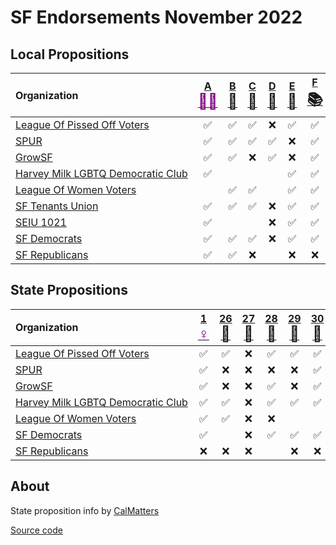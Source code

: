 # SF Endorsements November 2022

## Local Propositions

| Organization                                                                                                                   | [A <span style="color:purple;font-size:24px">🧓🏽</span>][sf] | [B <span style="font-size:24px">🧹</span>][sf] | [C <span style="font-size:24px">🏡</span>][sf] | [D <span style="font-size:24px">🏡</span>][sf] | [E <span style="font-size:24px">🏡</span>][sf] | [F <span style="font-size:24px">📚</span>][sf] | [G <span style="font-size:24px">🏫</span>][sf] | [H <span style="font-size:24px">🗳️</span>][sf] | [I <span style="font-size:24px">🚗</span>][sf] | [J <span style="font-size:24px">🚶</span>][sf] | [L <span style="font-size:24px">🚌</span>][sf] | [M <span style="font-size:24px">🏠</span>][sf] | [N <span style="font-size:24px">🌳</span>][sf] | [O <span style="font-size:24px">🏫</span>][sf] |
| :----------------------------------------------------------------------------------------------------------------------------- | :-: | :-: | :-: | :-: | :-: | :-: | :-: | :-: | :-: | :-: | :-: | :-: | :-: | :-: |
| <span style="white-space: nowrap;">[League Of Pissed Off Voters](https://www.theleaguesf.org/)<span>                           | ✅  | ✅  | ✅   | ❌  | ✅   | ✅  | ✅  | ✅   | ❌  |      | ✅  | ✅  | ✅  | ✅   |
| <span style="white-space: nowrap;">[SPUR](https://www.spur.org/voter-guide/2022-11)<span>                                      | ✅  | ✅  | ✅   | ✅  | ❌   | ✅  | ✅  | ✅   | ❌  | ✅   | ✅  | ❌  | ✅  | ❌   |
| <span style="white-space: nowrap;">[GrowSF](https://growsf.org/voter-guide/)<span>                                             | ✅  | ✅  | ❌   | ✅  | ❌   | ✅  | ✅  | ✅   | ❌  | ✅   | ✅  | ❌  | ✅  | ❌   |
| <span style="white-space: nowrap;">[Harvey Milk LGBTQ Democratic Club](https://www.milkclub.org/endorsements/)<span>           | ✅  |     |     |     | ✅   | ✅  | ✅  | ✅   | ❌  | ✅   | ✅  | ✅  | ✅  | ✅   |
| <span style="white-space: nowrap;">[League Of Women Voters](https://lwvsf.org/ballot-recommendations)<span>                    |     | ✅  | ✅   |     | ✅   | ✅  |    | ✅   | ❌  |      | ✅  |    | ✅   |     |
| <span style="white-space: nowrap;">[SF Tenants Union](https://sftu.org/endorsements/)<span>                                    | ✅  | ✅  | ✅   | ❌  | ✅   | ✅  | ✅  | ✅   |     |     | ✅  | ✅  |     | ✅   |
| <span style="white-space: nowrap;">[SEIU 1021](https://www.seiu1021.org/post/november-8-2022-endorsements)<span>               | ✅  |     |      | ❌  | ✅   | ✅  | ✅  | ✅   |     |     | ✅   | ✅  |  ✅ | ✅   |
| <span style="white-space: nowrap;">[SF Democrats](https://www.sfdemocrats.org/voting/endorsements/2022/8/13/general2022)<span> | ✅  | ✅  | ✅   | ❌  | ✅   | ✅  | ✅  | ✅   | ❌  |  ✅  | ✅  | ✅  | ✅  | ✅   |
| <span style="white-space: nowrap;">[SF Republicans](https://www.sfgop.org/nov22voterguide)<span>                               | ✅  | ✅  | ❌   |     | ❌   | ❌  | ❌  | ❌   | ✅  |  ❌  | ❌  | ❌  |     | ❌   |

## State Propositions

| Organization                                                                                                                   | [1 <span style="color:purple;font-size:24px">♀️</span>][p1] | [26 <span style="font-size:24px">🎰</span>][p26] | [27 <span style="font-size:24px">🎰</span>][p27] | [28 <span style="font-size:24px">🎨</span>][p28] | [29 <span style="font-size:24px">🫘</span>][p29] | [30 <span style="font-size:24px">🚗</span>][p30] | [31 <span style="font-size:24px">🚬</span>][p31] |
| :----------------------------------------------------------------------------------------------------------------------------- | :-: | :-: | :-: | :-: | :-: | :-: | :-: |
| <span style="white-space: nowrap;">[League Of Pissed Off Voters](https://www.theleaguesf.org/)<span>                           | ✅  | ✅  | ❌   | ✅  | ✅   | ✅  | ✅  |
| <span style="white-space: nowrap;">[SPUR](https://www.spur.org/voter-guide/2022-11)<span>                                      | ✅  | ❌  | ❌   | ❌  | ❌   | ✅  | ✅  |
| <span style="white-space: nowrap;">[GrowSF](https://growsf.org/voter-guide/)<span>                                             | ✅  | ❌  | ❌   | ✅  | ❌   | ✅  | ✅  |
| <span style="white-space: nowrap;">[Harvey Milk LGBTQ Democratic Club](https://www.milkclub.org/endorsements/)<span>           | ✅  | ✅  | ❌   | ✅  | ✅   | ✅  |     |
| <span style="white-space: nowrap;">[League Of Women Voters](https://lwvc.org/vote/elections/ballot-recommendations)<span>      | ✅  | ✅  | ❌   | ❌  |     |     |     |
| <span style="white-space: nowrap;">[SF Democrats](https://www.sfdemocrats.org/voting/endorsements/2022/8/13/general2022)<span> | ✅  |     | ❌   | ✅  | ✅   | ✅  | ✅  |
| <span style="white-space: nowrap;">[SF Republicans](https://www.sfgop.org/nov22voterguide)<span>                               | ❌  | ❌  | ❌   |     | ❌   | ❌  | ❌  |

## About

State proposition info by [CalMatters](https://calmatters.org/california-voter-guide-2022/propositions/)

[Source code](https://github.com/siggy/sfendorsements)

[sf]:  https://sfelections.sfgov.org/measures
[p1]:  https://calmatters.org/california-voter-guide-2022/propositions/prop-1-abortion-rights/
[p26]: https://calmatters.org/california-voter-guide-2022/propositions/prop-26-sports-betting-tribal-casinos/
[p27]: https://calmatters.org/california-voter-guide-2022/propositions/prop-27-sports-betting-online/
[p28]: https://calmatters.org/california-voter-guide-2022/propositions/prop-28-arts-education/
[p29]: https://calmatters.org/california-voter-guide-2022/propositions/prop-29-kidney-dialysis/
[p30]: https://calmatters.org/california-voter-guide-2022/propositions/prop-30-income-tax-electric-cars/
[p31]: https://calmatters.org/california-voter-guide-2022/propositions/prop-31-flavored-tobacco-ban/
